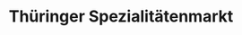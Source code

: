 ---
title: "Thüringer Spezialitätenmarkt"
url: /erfurt/thueringer-spezialitaetenmarkt/
shop: Feinkost
---